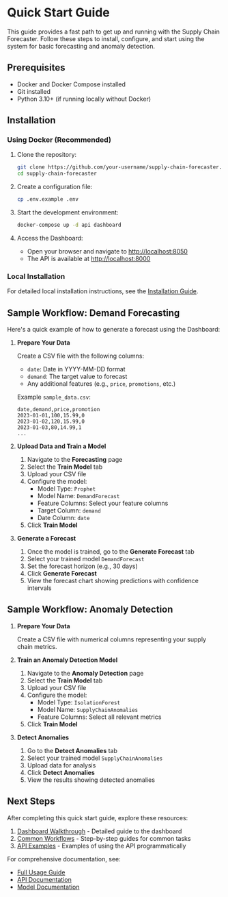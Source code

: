 # Quick Start Guide

This guide provides a fast path to get up and running with the Supply Chain Forecaster. Follow these steps to install, configure, and start using the system for basic forecasting and anomaly detection.

## Prerequisites

- Docker and Docker Compose installed
- Git installed
- Python 3.10+ (if running locally without Docker)

## Installation

### Using Docker (Recommended)

1. Clone the repository:
   ```bash
   git clone https://github.com/your-username/supply-chain-forecaster.git
   cd supply-chain-forecaster
   ```

2. Create a configuration file:
   ```bash
   cp .env.example .env
   ```

3. Start the development environment:
   ```bash
   docker-compose up -d api dashboard
   ```

4. Access the Dashboard:
   - Open your browser and navigate to [http://localhost:8050](http://localhost:8050)
   - The API is available at [http://localhost:8000](http://localhost:8000)

### Local Installation

For detailed local installation instructions, see the [Installation Guide](../installation/installation.md).

## Sample Workflow: Demand Forecasting

Here's a quick example of how to generate a forecast using the Dashboard:

1. **Prepare Your Data**

   Create a CSV file with the following columns:
   - `date`: Date in YYYY-MM-DD format
   - `demand`: The target value to forecast
   - Any additional features (e.g., `price`, `promotions`, etc.)

   Example `sample_data.csv`:
   ```
   date,demand,price,promotion
   2023-01-01,100,15.99,0
   2023-01-02,120,15.99,0
   2023-01-03,80,14.99,1
   ...
   ```

2. **Upload Data and Train a Model**

   1. Navigate to the **Forecasting** page
   2. Select the **Train Model** tab
   3. Upload your CSV file
   4. Configure the model:
      - Model Type: `Prophet`
      - Model Name: `DemandForecast`
      - Feature Columns: Select your feature columns
      - Target Column: `demand`
      - Date Column: `date`
   5. Click **Train Model**

3. **Generate a Forecast**

   1. Once the model is trained, go to the **Generate Forecast** tab
   2. Select your trained model `DemandForecast`
   3. Set the forecast horizon (e.g., 30 days)
   4. Click **Generate Forecast**
   5. View the forecast chart showing predictions with confidence intervals

## Sample Workflow: Anomaly Detection

1. **Prepare Your Data**

   Create a CSV file with numerical columns representing your supply chain metrics.

2. **Train an Anomaly Detection Model**

   1. Navigate to the **Anomaly Detection** page
   2. Select the **Train Model** tab
   3. Upload your CSV file
   4. Configure the model:
      - Model Type: `IsolationForest`
      - Model Name: `SupplyChainAnomalies`
      - Feature Columns: Select all relevant metrics
   5. Click **Train Model**

3. **Detect Anomalies**

   1. Go to the **Detect Anomalies** tab
   2. Select your trained model `SupplyChainAnomalies`
   3. Upload data for analysis
   4. Click **Detect Anomalies**
   5. View the results showing detected anomalies

## Next Steps

After completing this quick start guide, explore these resources:

1. [Dashboard Walkthrough](dashboard_walkthrough.md) - Detailed guide to the dashboard
2. [Common Workflows](common_workflows.md) - Step-by-step guides for common tasks
3. [API Examples](api_examples.md) - Examples of using the API programmatically

For comprehensive documentation, see:
- [Full Usage Guide](usage.md)
- [API Documentation](../api/api.md)
- [Model Documentation](../models/models.md)